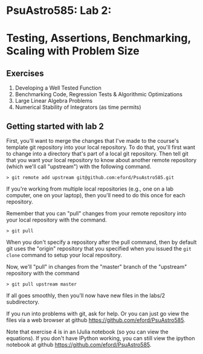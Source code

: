 # PsuAstro585:  Lab 2:  
# Testing, Assertions, Benchmarking, Scaling with Problem Size

## Exercises
1.  Developing a Well Tested Function
2.  Benchmarking Code, Regression Tests & Algorithmic Optimizations
3.  Large Linear Algebra Problems
4.  Numerical Stability of Integrators  (as time permits)

## Getting started with lab 2

First, you'll want to merge the changes that I've made to the course's template git repository into your local repository.
To do that, you'll first want to change into a directory that's part of a local git repository.
Then tell git that you want your local repository to know about another remote repository (which we'll call "upstream") with the following command.
```
> git remote add upstream git@github.com:eford/PsuAstro585.git
```
If you're working from multiple local repositories (e.g., one on a lab computer, one on your laptop), then you'll need to do this once for each repository.  

Remember that you can "pull" changes from your remote repository into your local repository with the command.
```
> git pull
```
When you don't specify a repository after the pull command, then by default git uses the "origin" repository that you specified when you issued the `git clone` command to setup your local repository.

Now, we'll "pull" in changes from the "master" branch of the "upstream" repository with the command
```
> git pull upstream master
```

If all goes smoothly, then you'll now have new files in the labs/2 subdirectory.

If you run into problems with git, ask for help.  Or you can just go view the files via a web browser at github https://github.com/eford/PsuAstro585.  

Note that exercise 4 is in an IJulia notebook (so you can view the equations).  If you don't have IPython working, you can still view the ipython notebook at github https://github.com/eford/PsuAstro585.
 
